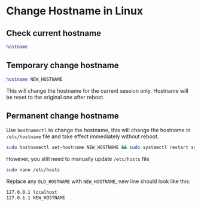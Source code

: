 # Change Hostname in Linux

## Check current hostname

```bash
hostname
```

## Temporary change hostname

```bash
hostname NEW_HOSTNAME
```

This will change the hostname for the current session only. Hostname will be reset to the original one after reboot.

## Permanent change hostname

Use `hostnamectl` to change the hostname, this will change the hostname in `/etc/hostname` file and take effect immediately without reboot.

```bash
sudo hostnamectl set-hostname NEW_HOSTNAME && sudo systemctl restart systemd-hostnamed
```

However, you still need to manually update `/etc/hosts` file

```bash
sudo nano /etc/hosts
```

Replace any `OLD_HOSTNAME` with `NEW_HOSTNAME`, new line should look like this:

```bash
127.0.0.1 localhost
127.0.1.1 NEW_HOSTNAME
```